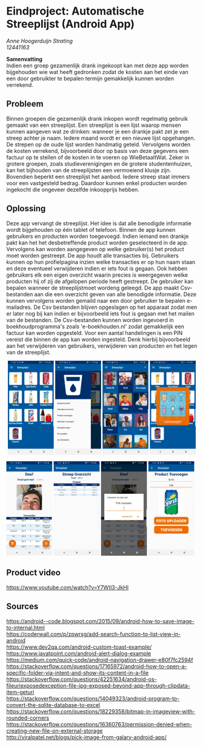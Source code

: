 # Eindproject: Automatische Streeplijst (Android App)

*Anne Hoogerduijn Strating*  
*12441163*  

**Samenvatting**  
Indien een groep gezamenlijk drank ingekoopt kan met deze app worden bijgehouden wie wat heeft gedronken zodat de kosten aan het einde van een door gebruikter te bepalen termijn gemakkelijk kunnen worden verrekend.  

## Probleem  
Binnen groepen die gezamenlijk drank inkopen wordt regelmatig gebruik gemaakt van een streeplijst. Een streeplijst is een lijst waarop mensen kunnen aangeven wat ze drinken: wanneer je een drankje pakt zet je een streep achter je naam. Iedere maand wordt er een nieuwe lijst opgehangen. De strepen op de oude lijst worden handmatig geteld. Vervolgens worden de kosten verrekend, bijvoorbeeld door op basis van deze gegevens een factuur op te stellen of de kosten in te voeren op WieBetaaltWat. Zeker in grotere groepen, zoals studieverenigingen en de grotere studentenhuizen, kan het bijhouden van de streeplijsten een vermoeiend klusje zijn. Bovendien beperkt een streeplijst het aanbod. Iedere streep staat immers voor een vastgesteld bedrag. Daardoor kunnen enkel producten worden ingekocht die ongeveer dezelfde inkoopprijs hebben.  

## Oplossing
Deze app vervangt de streeplijst. Het idee is dat alle benodigde informatie wordt bijgehouden op één tablet of telefoon. Binnen de app kunnen gebruikers en producten worden toegevoegd. Indien iemand een drankje pakt kan het het desbetreffende product worden geselecteerd in de app. Vervolgens kan worden aangegeven op welke gebruiker(s) het product moet worden gestreept. De app houdt alle transacties bij. Gebruikers kunnen op hun profielpagina inzien welke transacties er op hun naam staan en deze eventueel verwijderen indien er iets fout is gegaan. Ook hebben gebruikers elk een eigen overzicht waarin precies is weergegeven welke producten hij of zij de afgelopen periode heeft gestreept. De gebruiker  kan bepalen wanneer de streeplijstmoet wordeng geleegd. De app maakt Csv-bestanden aan die een overzicht geven van alle benodigde informatie. Deze kunnen vervolgens worden gemaild naar een door gebruiker te bepalen e-mailadres. De Csv bestanden blijven opgeslagen op het apparaat zodat men er later nog bij kan indien er bijvoorbeeld iets fout is gegaan met het mailen van de bestanden. De Csv-bestanden kunnen worden ingevoerd in boekhoudprogramma's zoals 'e-boekhouden.nl' zodat gemakkelijk een factuur kan worden opgesteld. Voor een aantal handelingen is een PIN vereist die binnen de app kan worden ingesteld. Denk hierbij bijvoorbeeld aan het verwijderen van gebruikers, verwijderen van producten en het legen van de streeplijst.

<p align="center">
  <img src="https://github.com/AnneHS/Streeplijst/blob/master/app/doc/ProductsActivity.jpg" height="5%" width="24%"/> <img
  src="https://github.com/AnneHS/Streeplijst/blob/master/app/doc/NavigationDrawer.jpg" height="5%" width="24%"/> <img 
  src="https://github.com/AnneHS/Streeplijst/blob/master/app/doc/UsersActivity.jpg" height="5%" width="24%"/> <img 
  src="https://github.com/AnneHS/Streeplijst/blob/master/app/doc/Gestreept.jpg" height="5%" width="24%"/>    
  
  
  <img src="https://github.com/AnneHS/Streeplijst/blob/master/app/doc/ProfileActivity.jpg" height="5%" width="24%"/> <img
   src="https://github.com/AnneHS/Streeplijst/blob/master/app/doc/PortfolioActivity.jpg" height="5%" width="24%"/> <img
   src="https://github.com/AnneHS/Streeplijst/blob/master/app/doc/AlertDialog.jpg" height="5%" width="24%"/> <img
   src="https://github.com/AnneHS/Streeplijst/blob/master/app/doc/NewProductActivity.jpg" height="5%" width="24%"/>   
</p>  

## Product video
https://www.youtube.com/watch?v=Y7Wtl3-JkHI

##  Sources  

https://android--code.blogspot.com/2015/09/android-how-to-save-image-to-internal.html  
https://coderwall.com/p/zpwrsg/add-search-function-to-list-view-in-android  
https://www.dev2qa.com/android-custom-toast-example/  
https://www.javatpoint.com/android-alert-dialog-example  
https://medium.com/quick-code/android-navigation-drawer-e80f7fc2594f  
https://stackoverflow.com/questions/17165972/android-how-to-open-a-specific-folder-via-intent-and-show-its-content-in-a-file  
https://stackoverflow.com/questions/42251634/android-os-fileuriexposedexception-file-jpg-exposed-beyond-app-through-clipdata-item-geturi  
https://stackoverflow.com/questions/14049323/android-program-to-convert-the-sqlite-database-to-excel  
https://stackoverflow.com/questions/18229358/bitmap-in-imageview-with-rounded-corners  
https://stackoverflow.com/questions/16360763/permission-denied-when-creating-new-file-on-external-storage  
http://viralpatel.net/blogs/pick-image-from-galary-android-app/
